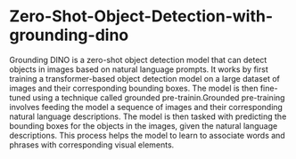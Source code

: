 # Zero-Shot-Object-Detection-with-grounding-dino
Grounding DINO is a zero-shot object detection model that can detect objects in images based on natural language prompts.  It works by first training a transformer-based object detection model on a large dataset of images and their corresponding bounding boxes. The model is then fine-tuned using a technique called grounded pre-trainin.Grounded pre-training involves feeding the model a sequence of images and their corresponding natural language descriptions. The model is then tasked with predicting the bounding boxes for the objects in the images, given the natural language descriptions. This process helps the model to learn to associate words and phrases with corresponding visual elements.



